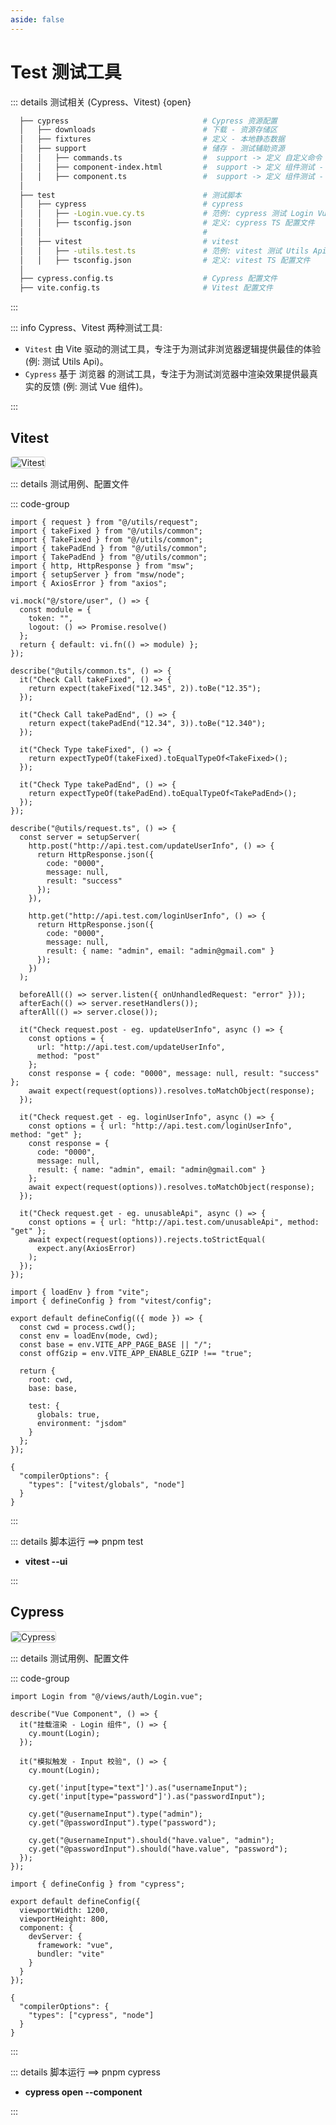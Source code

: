 ```yaml
---
aside: false
---
```


# Test 测试工具

::: details 测试相关 (Cypress、Vitest) {open}

```bash
  ├── cypress                              # Cypress 资源配置
  │   ├── downloads                        # 下载 - 资源存储区
  │   ├── fixtures                         # 定义 - 本地静态数据
  │   ├── support                          # 储存 - 测试辅助资源
  │   │   ├── commands.ts                  #  support -> 定义 自定义命令 - cy.[command]
  │   │   ├── component-index.html         #  support -> 定义 组件测试 - 首页
  │   │   ├── component.ts                 #  support -> 定义 组件测试 - 资源
  │
  ├── test                                 # 测试脚本
  │   ├── cypress                          # cypress
  │   │   ├── -Login.vue.cy.ts             # 范例: cypress 测试 Login Vue 组件
  │   │   ├── tsconfig.json                # 定义: cypress TS 配置文件
  │   │                                    #
  │   ├── vitest                           # vitest
  │   │   ├── -utils.test.ts               # 范例: vitest 测试 Utils Api
  │   │   ├── tsconfig.json                # 定义: vitest TS 配置文件
  │
  ├── cypress.config.ts                    # Cypress 配置文件
  ├── vite.config.ts                       # Vitest 配置文件
```

:::

::: info Cypress、Vitest 两种测试工具:

- `Vitest` 由 Vite 驱动的测试工具，专注于为测试非浏览器逻辑提供最佳的体验 (例: 测试 Utils Api)。
- `Cypress` 基于 浏览器 的测试工具，专注于为测试浏览器中渲染效果提供最真实的反馈 (例: 测试 Vue 组件)。

:::

## Vitest

<img alt="Vitest" src="/vitest.png" style="border: solid 1px #cccccc; border-radius: 4px;">

::: details 测试用例、配置文件

::: code-group

```typescript:line-numbers [范例 - utils.test]
import { request } from "@/utils/request";
import { takeFixed } from "@/utils/common";
import { TakeFixed } from "@/utils/common";
import { takePadEnd } from "@/utils/common";
import { TakePadEnd } from "@/utils/common";
import { http, HttpResponse } from "msw";
import { setupServer } from "msw/node";
import { AxiosError } from "axios";

vi.mock("@/store/user", () => {
  const module = {
    token: "",
    logout: () => Promise.resolve()
  };
  return { default: vi.fn(() => module) };
});

describe("@utils/common.ts", () => {
  it("Check Call takeFixed", () => {
    return expect(takeFixed("12.345", 2)).toBe("12.35");
  });

  it("Check Call takePadEnd", () => {
    return expect(takePadEnd("12.34", 3)).toBe("12.340");
  });

  it("Check Type takeFixed", () => {
    return expectTypeOf(takeFixed).toEqualTypeOf<TakeFixed>();
  });

  it("Check Type takePadEnd", () => {
    return expectTypeOf(takePadEnd).toEqualTypeOf<TakePadEnd>();
  });
});

describe("@utils/request.ts", () => {
  const server = setupServer(
    http.post("http://api.test.com/updateUserInfo", () => {
      return HttpResponse.json({
        code: "0000",
        message: null,
        result: "success"
      });
    }),

    http.get("http://api.test.com/loginUserInfo", () => {
      return HttpResponse.json({
        code: "0000",
        message: null,
        result: { name: "admin", email: "admin@gmail.com" }
      });
    })
  );

  beforeAll(() => server.listen({ onUnhandledRequest: "error" }));
  afterEach(() => server.resetHandlers());
  afterAll(() => server.close());

  it("Check request.post - eg. updateUserInfo", async () => {
    const options = {
      url: "http://api.test.com/updateUserInfo",
      method: "post"
    };
    const response = { code: "0000", message: null, result: "success" };
    await expect(request(options)).resolves.toMatchObject(response);
  });

  it("Check request.get - eg. loginUserInfo", async () => {
    const options = { url: "http://api.test.com/loginUserInfo", method: "get" };
    const response = {
      code: "0000",
      message: null,
      result: { name: "admin", email: "admin@gmail.com" }
    };
    await expect(request(options)).resolves.toMatchObject(response);
  });

  it("Check request.get - eg. unusableApi", async () => {
    const options = { url: "http://api.test.com/unusableApi", method: "get" };
    await expect(request(options)).rejects.toStrictEqual(
      expect.any(AxiosError)
    );
  });
});
```

```typescript:line-numbers [配置 - vite.config.ts]
import { loadEnv } from "vite";
import { defineConfig } from "vitest/config";

export default defineConfig(({ mode }) => {
  const cwd = process.cwd();
  const env = loadEnv(mode, cwd);
  const base = env.VITE_APP_PAGE_BASE || "/";
  const offGzip = env.VITE_APP_ENABLE_GZIP !== "true";

  return {
    root: cwd,
    base: base,

    test: {
      globals: true,
      environment: "jsdom"
    }
  };
});
```

```json:line-numbers [配置 - ts.config.json]
{
  "compilerOptions": {
    "types": ["vitest/globals", "node"]
  }
}
```

:::

::: details 脚本运行 ==> pnpm test

- **vitest --ui**

:::

## Cypress

<img alt="Cypress" src="/cypress.png" style="border: solid 1px #cccccc; border-radius: 4px;">

::: details 测试用例、配置文件

::: code-group

```typescript:line-numbers [范例 - Login.vue.cy.ts]
import Login from "@/views/auth/Login.vue";

describe("Vue Component", () => {
  it("挂载渲染 - Login 组件", () => {
    cy.mount(Login);
  });

  it("模拟触发 - Input 校验", () => {
    cy.mount(Login);

    cy.get('input[type="text"]').as("usernameInput");
    cy.get('input[type="password"]').as("passwordInput");

    cy.get("@usernameInput").type("admin");
    cy.get("@passwordInput").type("password");

    cy.get("@usernameInput").should("have.value", "admin");
    cy.get("@passwordInput").should("have.value", "password");
  });
});
```

```typescript:line-numbers [配置 - cypress.config.ts]
import { defineConfig } from "cypress";

export default defineConfig({
  viewportWidth: 1200,
  viewportHeight: 800,
  component: {
    devServer: {
      framework: "vue",
      bundler: "vite"
    }
  }
});
```

```json:line-numbers [配置 - ts.config.json]
{
  "compilerOptions": {
    "types": ["cypress", "node"]
  }
}
```

:::

::: details 脚本运行 ==> pnpm cypress

- **cypress open --component**

:::
